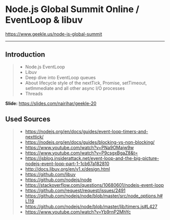# Node.js Global Summit Online / EventLoop & libuv

https://www.geekle.us/node-js-global-summit

----------
## Introduction

> - Node.js EventLoop
> - Libuv
> - Deep dive into EventLoop queues
> - About lifecycle style of the nextTick, Promise, setTimeout, setImmediate and all other async I/O processes
> - Threads

**Slide:** https://slides.com/nairihar/geekle-20

## Used Sources

> - https://nodejs.org/en/docs/guides/event-loop-timers-and-nexttick/
> - https://nodejs.org/en/docs/guides/blocking-vs-non-blocking/
> - https://www.youtube.com/watch?v=PNa9OMajw9w
> - https://www.youtube.com/watch?v=P9csgxBgaZ8&t=
> - https://jsblog.insiderattack.net/event-loop-and-the-big-picture-nodejs-event-loop-part-1-1cb67a182810
> - http://docs.libuv.org/en/v1.x/design.html
> - https://github.com/libuv
> - https://github.com/nodejs/node
> - https://stackoverflow.com/questions/10680601/nodejs-event-loop
> - https://github.com/request/request/issues/2491
> - https://github.com/nodejs/node/blob/master/src/node_options.h#L119
> - https://github.com/nodejs/node/blob/master/lib/timers.js#L427
> - https://www.youtube.com/watch?v=Yb9rnP2MhYc